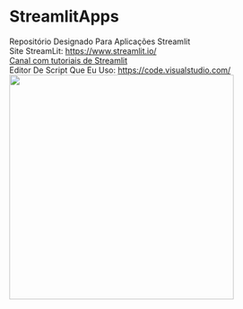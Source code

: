 # StreamlitApps
Repositório Designado Para Aplicações Streamlit</br>
Site StreamLit: https://www.streamlit.io/</br>
<a href="https://www.youtube.com/channel/UC2wMHF4HBkTMGLsvZAIWzRg">Canal com tutoriais de Streamlit</a></br>
Editor De Script Que Eu Uso: https://code.visualstudio.com/ </br>
<img src="https://assets.website-files.com/5dc3b47ddc6c0c2a1af74ad0/5e18182db827fa0659541754_RGB_Logo_Vertical_Color_Light_Bg-p-1080.png" width=400>
